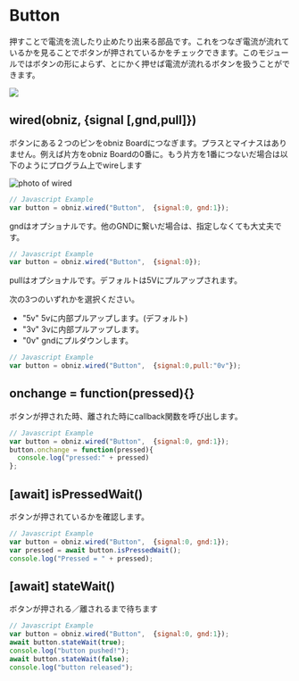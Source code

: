 # Button
押すことで電流を流したり止めたり出来る部品です。これをつなぎ電流が流れているかを見ることでボタンが押されているかをチェックできます。このモジュールではボタンの形によらず、とにかく押せば電流が流れるボタンを扱うことができます。

![](image.jpg)

## wired(obniz, {signal [,gnd,pull]})

ボタンにある２つのピンをobniz Boardにつなぎます。プラスとマイナスはありません。例えば片方をobniz Boardの0番に。もう片方を1番につないだ場合は以下のようにプログラム上でwireします

![photo of wired](wired.png)

```Javascript
// Javascript Example
var button = obniz.wired("Button",  {signal:0, gnd:1});
```

gndはオプショナルです。他のGNDに繋いだ場合は、指定しなくても大丈夫です。

```Javascript
// Javascript Example
var button = obniz.wired("Button",  {signal:0});
```

pullはオプショナルです。デフォルトは5Vにプルアップされます。

次の3つのいずれかを選択ください。

- "5v" 5vに内部プルアップします。(デフォルト)
- "3v" 3vに内部プルアップします。
- "0v" gndにプルダウンします。

```Javascript
// Javascript Example
var button = obniz.wired("Button",  {signal:0,pull:"0v"});
```

## onchange = function(pressed){}
ボタンが押された時、離された時にcallback関数を呼び出します。

```Javascript
// Javascript Example
var button = obniz.wired("Button",  {signal:0, gnd:1});
button.onchange = function(pressed){
  console.log("pressed:" + pressed)
};
```

## [await] isPressedWait()
ボタンが押されているかを確認します。
```Javascript
// Javascript Example
var button = obniz.wired("Button",  {signal:0, gnd:1});
var pressed = await button.isPressedWait();
console.log("Pressed = " + pressed);
```


## [await] stateWait()
ボタンが押される／離されるまで待ちます
```Javascript
// Javascript Example
var button = obniz.wired("Button",  {signal:0, gnd:1});
await button.stateWait(true); 
console.log("button pushed!");
await button.stateWait(false); 
console.log("button released");
```